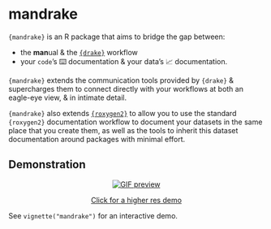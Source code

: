 
<!-- README.md is generated from README.Rmd. Edit that file & knit to generate README -->

mandrake
========

`{mandrake}` is an R package that aims to bridge the gap between:

-   the **man**ual & the [`{drake}`](https://github.com/ropensci/drake)
    workflow
-   your `code`’s ⌨️ documentation & your data’s 📈 documentation.

`{mandrake}` extends the communication tools provided by `{drake}` &
supercharges them to connect directly with your workflows at both an eagle-eye
view, & in intimate detail.

`{mandrake}` also extends
[`{roxygen2}`](https://github.com/r-lib/roxygen2/) to allow you to use
the standard `{roxygen2}` documentation workflow to document your
datasets in the same place that you create them, as well as the tools to
inherit this dataset documentation around packages with minimal effort.

Demonstration
-------------

<center>
<a href="https://giant.gfycat.com/RipePersonalBorzoi.webm">
<img src="https://thumbs.gfycat.com/RipePersonalBorzoi-size_restricted.gif" class="img-fluid" alt="GIF preview">
<p>
Click for a higher res demo
</p>
</a>
</center>

See `vignette("mandrake")` for an interactive demo.
